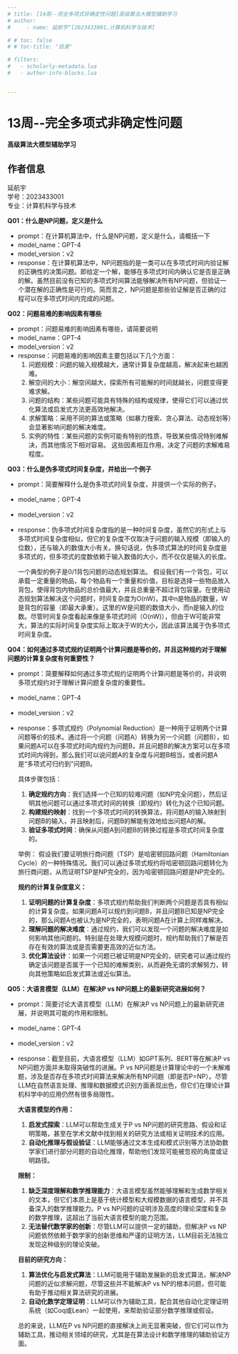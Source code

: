 ```yaml
---
# title: [14周--完全多项式非确定性问题]高级算法大模型辅助学习
# author:
#     - name: 延航宇^[2023433001,计算机科学与技术]

# # toc: false
# # toc-title: "目录"

# filters:
#   - scholarly-metadata.lua
#   - author-info-blocks.lua


---
```

# 13周--完全多项式非确定性问题
**高级算法大模型辅助学习**

## 作者信息
延航宇  
学号：2023433001  
专业：计算机科学与技术

**Q01：什么是NP问题，定义是什么**
- prompt：在计算机算法中，什么是NP问题，定义是什么，请概括一下
- model_name：GPT-4
- model_version：v2
- response：在计算机算法中，NP问题指的是一类可以在多项式时间内验证解的正确性的决策问题。即给定一个解，能够在多项式时间内确认它是否是正确的解。虽然目前没有已知的多项式时间算法能够解决所有NP问题，但验证一个潜在解的正确性是可行的。简而言之，NP问题是那些验证解是否正确的过程可以在多项式时间内完成的问题。

**Q02：问题易难的影响因素有哪些**
- prompt：问题易难的影响因素有哪些，请简要说明
- model_name：GPT-4
- model_version：v2
- response：问题易难的影响因素主要包括以下几个方面：
  1. 问题规模：问题的输入规模越大，通常计算复杂度越高，解决起来也越困难。
  2. 解空间的大小：解空间越大，探索所有可能解的时间就越长，问题变得更难求解。
  3. 问题的结构：某些问题可能具有特殊的结构或规律，使得它们可以通过优化算法或启发式方法更高效地解决。
  4. 求解策略：采用不同的算法或策略（如暴力搜索、贪心算法、动态规划等）会显著影响问题的解决难度。
  5. 实例的特性：某些问题的实例可能有特别的性质，导致某些情况特别难解决，而其他情况下相对容易。
  这些因素相互作用，决定了问题的求解难易程度。

**Q03：什么是伪多项式时间复杂度，并给出一个例子**
- prompt：简要解释什么是伪多项式时间复杂度，并提供一个实际的例子。
- model_name：GPT-4
- model_version：v2
- response：伪多项式时间复杂度指的是一种时间复杂度，虽然它的形式上与多项式时间复杂度相似，但它的复杂度不仅取决于问题的输入规模（即输入的位数），还与输入的数值大小有关。换句话说，伪多项式算法的时间复杂度是多项式的，但多项式的度数依赖于输入数值的大小，而不仅仅是输入的长度。

  一个典型的例子是0/1背包问题的动态规划算法。
  假设我们有一个背包，可以承载一定重量的物品，每个物品有一个重量和价值，目标是选择一些物品放入背包，使得背包内物品的总价值最大，并且总重量不超过背包容量。在使用动态规划算法解决这个问题时，时间复杂度为O(nW)，其中n是物品的数量，W是背包的容量（即最大承重）。这里的W是问题的数值大小，而n是输入的位数。尽管时间复杂度看起来像是多项式时间（O(nW)），但由于W可能非常大，算法的实际时间复杂度实际上取决于W的大小，因此该算法属于伪多项式时间复杂度。

**Q04：如何通过多项式规约证明两个计算问题是等价的，并且这种规约对于理解问题的计算复杂度有何重要性？**
- prompt：简要解释如何通过多项式规约证明两个计算问题是等价的，并说明多项式规约对于理解计算问题复杂度的重要性。
- model_name：GPT-4
- model_version：v2
- response：多项式规约（Polynomial Reduction）是一种用于证明两个计算问题等价的技术。通过将一个问题（问题A）转换为另一个问题（问题B），如果问题A可以在多项式时间内规约为问题B，并且问题B的解决方案可以在多项式时间内得到，那么我们可以说问题A的复杂度与问题B相当，或者问题A是“多项式可归约到”问题B。

  具体步骤包括：
  1. **确定规约方向**：我们选择一个已知的较难问题（如NP完全问题），然后证明其他问题可以通过多项式时间的转换（即规约）转化为这个已知问题。
  2. **构建规约映射**：找到一个多项式时间的转换算法，将问题A的输入映射到问题B的输入，并且映射后，问题B的解能有效地给出问题A的解。
  3. **验证多项式时间**：确保从问题A到问题B的转换过程是多项式时间复杂度的。

  举例：
  假设我们要证明旅行商问题（TSP）是哈密顿回路问题（Hamiltonian Cycle）的一种特殊情况。我们可以通过多项式规约将哈密顿回路问题转化为旅行商问题，从而证明TSP是NP完全的，因为哈密顿回路问题是NP完全的。

  **规约的计算复杂度意义：**
  1. **证明问题的计算复杂度**：多项式规约帮助我们判断两个问题是否具有相似的计算复杂度。如果问题A可以规约到问题B，并且问题B已知是NP完全的，那么问题A也被认为是NP完全的，表明问题A在计算上同样难解决。
  2. **理解问题的解决难度**：通过规约，我们可以发现一个问题的解决难度是如何影响其他问题的。特别是在处理大规模问题时，规约帮助我们了解是否存在有效的算法或是否需要更高效的近似方法。
  3. **优化算法设计**：如果一个问题已被证明是NP完全的，研究者可以通过规约确定该问题是否属于一个已知的难解类别，从而避免无谓的求解努力，转向其他策略如启发式算法或近似算法。

**Q05：大语言模型（LLM）在解决P vs NP问题上的最新研究进展如何？**
- prompt：简要讨论大语言模型（LLM）在解决P vs NP问题上的最新研究进展，并说明其可能的作用和限制。
- model_name：GPT-4
- model_version：v2
- response：截至目前，大语言模型（LLM）如GPT系列、BERT等在解决P vs NP问题方面并未取得突破性的进展。P vs NP问题是计算理论中的一个未解难题，涉及是否存在多项式时间算法来解决所有NP问题（即是否P=NP）。尽管LLM在自然语言处理、推理和数据模式识别方面表现出色，但它们在理论计算机科学中的应用仍然有很多局限性。

  **大语言模型的作用：**
  1. **启发式探索**：LLM可以帮助生成关于P vs NP问题的研究思路、假设和证明策略，甚至在学术文献中找到相关的研究方法或相关证明技术的应用。
  2. **自动化推理与假设验证**：LLM能够通过文本生成和模式识别等方法协助数学家们进行部分问题的自动化推理，帮助他们发现可能被忽视的角度或证明路径。

  **限制：**
  1. **缺乏深度理解和数学推理能力**：大语言模型虽然能够理解和生成数学相关的文本，但它们本质上是基于统计模型和大规模数据的语言模型，并不具备深入的数学推理能力。P vs NP问题的证明涉及高度的理论深度和复杂的数学推理，这超出了当前大语言模型的能力范围。
  2. **无法替代数学家的创新**：尽管LLM可以提供一定的辅助，但解决P vs NP问题依然依赖于数学家的创新思维和严谨的证明方法，LLM目前无法独立发现这种级别的理论突破。

  **目前的研究方向：**
  1. **算法优化与启发式算法**：LLM可能用于辅助发展新的启发式算法，解决NP问题的近似求解问题，尽管这些并不能解决P vs NP的根本问题，但可能有助于推动相关算法研究的进展。
  2. **自动化数学定理证明**：LLM可以作为辅助工具，配合其他自动化定理证明系统（如Coq或Lean）一起使用，来帮助验证部分数学推理或假设。

  总的来说，LLM在P vs NP问题的直接解决上尚无显著突破，但它们可以作为辅助工具，推动相关领域的研究，尤其是在算法设计和数学推理的辅助验证方面。

